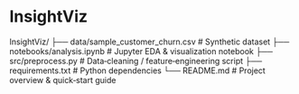 # InsightViz
InsightViz/
├── data/sample_customer_churn.csv      # Synthetic dataset
├── notebooks/analysis.ipynb            # Jupyter EDA & visualization notebook
├── src/preprocess.py                   # Data‑cleaning / feature‑engineering script
├── requirements.txt                    # Python dependencies
└── README.md                           # Project overview & quick‑start guide
